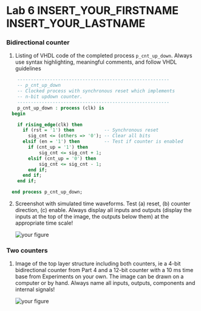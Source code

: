 # Lab 6 INSERT_YOUR_FIRSTNAME INSERT_YOUR_LASTNAME

### Bidirectional counter

1. Listing of VHDL code of the completed process `p_cnt_up_down`. Always use syntax highlighting, meaningful comments, and follow VHDL guidelines

```vhdl
    --------------------------------------------------------
    -- p_cnt_up_down
    -- Clocked process with synchronous reset which implements
    -- n-bit updown counter.
    --------------------------------------------------------
    p_cnt_up_down : process (clk) is
  begin

    if rising_edge(clk) then
      if (rst = '1') then           -- Synchronous reset
        sig_cnt <= (others => '0'); -- Clear all bits
      elsif (en = '1') then         -- Test if counter is enabled
        if (cnt_up = '1') then
            sig_cnt <= sig_cnt + 1;
        elsif (cnt_up = '0') then
            sig_cnt <= sig_cnt - 1;   
        end if;     
      end if;
    end if;

  end process p_cnt_up_down;
```

2. Screenshot with simulated time waveforms. Test (a) reset, (b) counter direction, (c) enable. Always display all inputs and outputs (display the inputs at the top of the image, the outputs below them) at the appropriate time scale!

   ![your figure]()

### Two counters

1. Image of the top layer structure including both counters, ie a 4-bit bidirectional counter from Part 4 and a 12-bit counter with a 10 ms time base from Experiments on your own. The image can be drawn on a computer or by hand. Always name all inputs, outputs, components and internal signals!

   ![your figure]()
